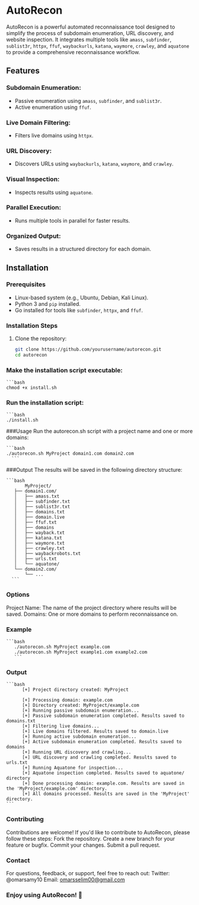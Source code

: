 # AutoRecon

AutoRecon is a powerful automated reconnaissance tool designed to simplify the process of subdomain enumeration, URL discovery, and website inspection. It integrates multiple tools like `amass`, `subfinder`, `sublist3r`, `httpx`, `ffuf`, `waybackurls`, `katana`, `waymore`, `crawley`, and `aquatone` to provide a comprehensive reconnaissance workflow.

## Features

### Subdomain Enumeration:
- Passive enumeration using `amass`, `subfinder`, and `sublist3r`.
- Active enumeration using `ffuf`.

### Live Domain Filtering:
- Filters live domains using `httpx`.

### URL Discovery:
- Discovers URLs using `waybackurls`, `katana`, `waymore`, and `crawley`.

### Visual Inspection:
- Inspects results using `aquatone`.

### Parallel Execution:
- Runs multiple tools in parallel for faster results.

### Organized Output:
- Saves results in a structured directory for each domain.

## Installation

### Prerequisites
- Linux-based system (e.g., Ubuntu, Debian, Kali Linux).
- Python 3 and `pip` installed.
- Go installed for tools like `subfinder`, `httpx`, and `ffuf`.

### Installation Steps
1. Clone the repository:
   ```bash
   git clone https://github.com/yourusername/autorecon.git
   cd autorecon
### Make the installation script executable:
    ```bash
    chmod +x install.sh
### Run the installation script:
    ```bash
    ./install.sh
    
###Usage
Run the autorecon.sh script with a project name and one or more domains:
    
    ```bash 
    ./autorecon.sh MyProject domain1.com domain2.com
      ```
###Output
The results will be saved in the following directory structure:

    ```bash
           MyProject/
       ├── domain1.com/
       │   ├── amass.txt
       │   ├── subfinder.txt
       │   ├── sublist3r.txt
       │   ├── domains.txt
       │   ├── domain.live
       │   ├── ffuf.txt
       │   ├── domains
       │   ├── wayback.txt
       │   ├── katana.txt
       │   ├── waymore.txt
       │   ├── crawley.txt
       │   ├── waybackrobots.txt
       │   ├── urls.txt
       │   └── aquatone/
       └── domain2.com/
           └── ...
      ```
### Options
Project Name: The name of the project directory where results will be saved.
Domains: One or more domains to perform reconnaissance on.

### Example

    ```bash
       ./autorecon.sh MyProject example.com
       ./autorecon.sh MyProject example1.com example2.com
       ```
### Output

    ```bash
          [+] Project directory created: MyProject
      
          [+] Processing domain: example.com
          [+] Directory created: MyProject/example.com
          [+] Running passive subdomain enumeration...
          [+] Passive subdomain enumeration completed. Results saved to domains.txt
          [+] Filtering live domains...
          [+] Live domains filtered. Results saved to domain.live
          [+] Running active subdomain enumeration...
          [+] Active subdomain enumeration completed. Results saved to domains
          [+] Running URL discovery and crawling...
          [+] URL discovery and crawling completed. Results saved to urls.txt
          [+] Running Aquatone for inspection...
          [+] Aquatone inspection completed. Results saved to aquatone/ directory
          [+] Done processing domain: example.com. Results are saved in the 'MyProject/example.com' directory.
          [+] All domains processed. Results are saved in the 'MyProject' directory.
    ```
### Contributing
Contributions are welcome! If you'd like to contribute to AutoRecon, please follow these steps:
Fork the repository.
Create a new branch for your feature or bugfix.
Commit your changes.
Submit a pull request.

### Contact
For questions, feedback, or support, feel free to reach out:
Twitter: @omarsamy10
Email: omarsselim00@gmail.com
### Enjoy using AutoRecon! 🚀


    

